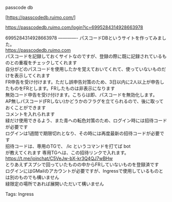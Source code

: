 passcode db

[https://passcodedb.ruimo.com/]

https://passcodedb.ruimo.com/login?ic=6995284314928663978

6995284314928663978 ————- パスコードDBというサイトを作ってみました。  
https://passcodedb.ruimo.com  
パスコードを記録しておくサイトなのですが、登録の際に既に記録されているものとの重複をチェックしてくれます  
自分がどのパスコードを使用したかを覚えておいてくれて、使っていないものだけを表示してくれます  
FR申告を受け付けます。ただし誤申告対策のため、3日以内に2人以上が申告したものをFRとします。FRしたものは非表示になります  
無効コード申告を受け付けます。こちらは即、パスコードを無効化します。  
AP無しパスコード(FRしない)かどうかのフラグを立てられるので、後に取っておくことができます  
コメントを入れられます  
緑だけ使用できるよう、また青への転色対策のため、ログイン時には招待コードが必要です  
ログインは1週間で期限切れとなり、その時には再度最新の招待コードが必要です  
招待コードは、専用のTGで、 /ic というコマンドを打てば bot  
が教えてくれます 専用TGへは、この招待リンクで入れます。  
https://t.me/joinchat/C5VeJw-bX-kr3Q4QJ7wBHw  
とりあえずスプシで回っていたものの中からFRしていないものを登録済です  
ログインにはGMailのアカウントが必要ですが、Ingressで使用しているものとは別のものでも構いません  
緑限定の場所であれば展開いただいて構いません  

Tags: Ingress